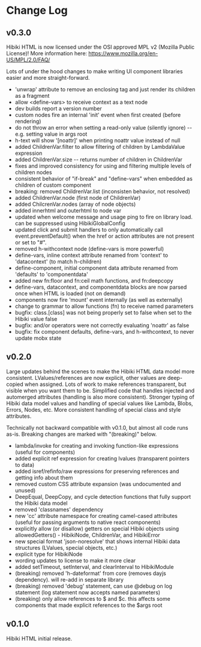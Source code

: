 # Change Log

## v0.3.0

Hibiki HTML is now licensed under the OSI approved MPL v2 (Mozilla Public License)!
More information here: https://www.mozilla.org/en-US/MPL/2.0/FAQ/

Lots of under the hood changes to make writing UI component libraries
easier and more straight-forward.

* 'unwrap' attribute to remove an enclosing tag and just render its children as a fragment
* allow &lt;define-vars&gt; to receive context as a text node
* dev builds report a version number
* custom nodes fire an internal 'init' event when first created (before rendering)
* do not throw an error when setting a read-only value (silently ignore) -- e.g. setting value in args root
* h-text will show '[noattr]' when printing noattr value instead of null
* added ChildrenVar.filter to allow filtering of children by LambdaValue expression
* added ChildrenVar.size -- returns number of children in ChildrenVar
* fixes and improved consistency for using and filtering multiple levels of children nodes
* consistent behavior of "if-break" and "define-vars" when embedded as children of custom component
* breaking: removed ChildrenVar.list (inconsisten behavior, not resolved)
* added ChildrenVar.node (first node of ChildrenVar)
* added ChilcrenVar.nodes (array of node objects)
* added innerhtml and outerhtml to node var
* updated when welcome message and usage ping to fire on library load.  can be suppressed using HibikiGlobalConfig
* updated click and submit handlers to only automatically call event.preventDefault() when the href or action attributes are not present or set to "#".
* removed h-withcontext node (define-vars is more powerful)
* define-vars, inline context attribute renamed from 'context' to 'datacontext' (to match h-children)
* define-component, initial component data attribute renamed from 'defaults' to 'componentdata'
* added new fn:floor and fn:ceil math functions, and fn:deepcopy
* define-vars, datacontext, and componentdata blocks are now parsed once when HTML is loaded (not on demand)
* components now fire 'mount' event internally (as well as externally)
* change to grammar to allow functions (fn) to receive named parameters
* bugfix: class.[class] was not being properly set to false when set to the Hibiki value false
* bugfix: and/or operators were not correctly evaluating 'noattr' as false
* bugfix: fix component defaults, define-vars, and h-withcontext, to never update mobx state

## v0.2.0

Large updates behind the scenes to make the Hibiki HTML data model more consistent.
LValues/references are now explicit, other values are deep-copied when assigned.
Lots of work to make references transparent, but visible when you want them to be.
Simplified code that handles injected and automerged attributes (handling is also
more consistent).  Stronger typing of Hibiki data model values and handling
of special values like Lambda, Blobs, Errors, Nodes, etc.  More consistent handling
of special class and style attributes.

Technically not backward compatible with v0.1.0, but almost all code runs as-is.
Breaking changes are marked with "(breaking)" below.

* lambda/invoke for creating and invoking function-like expressions (useful for components)
* added explicit ref expression for creating lvalues (transparent pointers to data)
* added isref/refinfo/raw expressions for preserving references and getting info about them
* removed custom CSS attribute expansion (was undocumented and unused)
* DeepEqual, DeepCopy, and cycle detection functions that fully support the Hibiki data model
* removed 'classnames' dependency
* new 'cc' attribute namespace for creating camel-cased attributes (useful for passing arguments to native react components)
* explicitly allow (or disallow) getters on special Hibiki objects using allowedGetters() - HibikiNode, ChildrenVar, and HibikiError
* new special format 'json-noresolve' that shows internal Hibiki data structures (LValues, special objects, etc.)
* explicit type for HibikiNode
* wording updates to license to make it more clear
* added setTimeout, setInterval, and clearInterval to HibikiModule
* (breaking) removed 'h-dateformat' from core (removes dayjs dependency).  will re-add in separate library
* (breaking) removed 'debug' statement, can use @debug on log statement (log statement now accepts named parameters)
* (breaking) only allow references to $ and $c.  this affects some components that made explicit references to the $args root

## v0.1.0

Hibiki HTML initial release.
